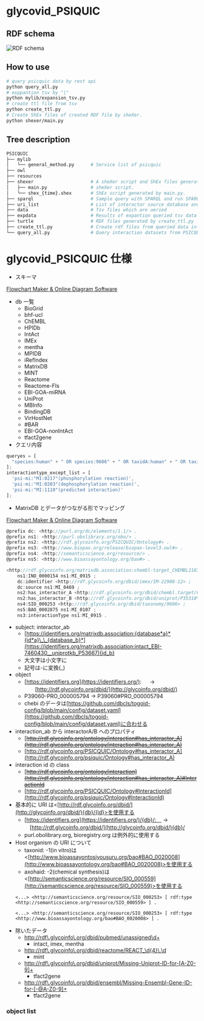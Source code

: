 # glycovid_PSIQUIC
## RDF schema
![RDF schema](/resources/img/schema.png)

## How to use

``` bash
# query psicquic data by rest api
python query_all.py
# exppantion tsv by "|"
python mylib/expansion_tsv.py
# create ttl file from tsv
python create_ttl.py
# Create ShEx files of created RDF file by sheXer.
python shexer/main.py
```

## Tree description
``` bash
PSICQUIC
├── mylib
│   └── general_method.py      # Service list of psicquic
├── owl
├── resources
├── shexer                     # A sheXer script and ShEx files generated by sheXer to validate RDF data.
│   ├── main.py                # sheXer script.
│   └── shex_{time}.shex       # ShEx script generated by main.py.
├── sparql                     # Sample query with SPARQL and run SPARQL with Python
├── uri_list                   # List of interactor source database and the uri header
├── data                       # Tsv files which are ueried
├── expdata                    # Results of expantion queried tsv data
├── turtle                     # RDF files generated by create_ttl.py
├── create_ttl.py              # Create rdf files from queried data in data/ directroy.
└── query_all.py               # Query interaction datasets from PSICQUIC by REST API.
```

# glycovid_PSICQUIC 仕様

- スキーマ

[Flowchart Maker & Online Diagram Software](https://app.diagrams.net/#G1l1cZKZryTm6ed0e-L-dOC0RhhKUMjtAt)

- db 一覧
  - BioGrid
  - bhf-ucl
  - ChEMBL
  - HPIDb
  - IntAct
  - IMEx
  - mentha
  - MPIDB
  - iRefIndex
  - MatrixDB
  - MINT
  - Reactome
  - Reactome-FIs
  - EBI-GOA-miRNA
  - UniProt
  - MBInfo
  - BindingDB
  - VirHostNet
  - #BAR
  - EBI-GOA-nonIntAct
  - tfact2gene
- クエリ内容

```jsx
queryes = [
  "species:human" + " OR species:9606" + " OR taxidA:human" + " OR taxidA:9606" + " OR taxidB:human" + " OR taxidA:9606"
];
interactiontype_except_list = [
  'psi-mi:"MI:0217"(phosphorylation reaction)',
  'psi-mi:"MI:0203"(dephosphorylation reaction)',
  'psi-mi:"MI:1110"(predicted interaction)'
];
```

- MatrixDB とデータがつながる形でマッピング

[Flowchart Maker & Online Diagram Software](https://app.diagrams.net/#G1Vdkum5NCG3MsLvJ7HJ6PDXt6iG7PCHaw)

```jsx
@prefix dc: <http://purl.org/dc/elements/1.1/> .
@prefix ns1: <http://purl.obolibrary.org/obo/> .
@prefix ns2: <http://rdf.glycoinfo.org/PSICQUIC/Ontology#> .
@prefix ns3: <http://www.biopax.org/release/biopax-level3.owl#> .
@prefix ns4: <http://semanticscience.org/resource/> .
@prefix ns5: <http://www.bioassayontology.org/bao#> .

<http://rdf.glycoinfo.org/matrixdb.association:chembl-target_CHEMBL2107838__uniprotkb_P35318%23PRO_0000000963> ns1:IAO_0000119 <http://rdf.glycoinfo.org/dbid/imex/IM-22908> ;
    ns1:INO_0000154 ns1:MI_0915 ;
    dc:identifier <http://rdf.glycoinfo.org/dbid/imex/IM-22908-12> ;
    dc:source ns1:MI_0469 ;
    ns2:has_interactor_A <http://rdf.glycoinfo.org/dbid/chembl.target/CHEMBL2107838> ;
    ns2:has_interactor_B <http://rdf.glycoinfo.org/dbid/uniprot/P35318%23PRO_0000000963> ;
    ns4:SIO_000253 <http://rdf.glycoinfo.org/dbid/taxonomy/9606> ;
    ns5:BAO_0002875 ns1:MI_0107 ;
    ns3:interactionType ns1:MI_0915 .
```

- subject: interactor_ab
  - [https://identifiers.org/matrixdb.association:{database*a}*{id*a}\_\_{database_b}*](https://identifiers.org/matrixdb.association:intact_EBI-7460430__uniprotkb_P53667){id_b}
  - 大文字は小文字に
  - 記号は-に変換(\_)
- object
  - [https://identifiers.org](https://identifiers.org/): 　 → 　　[http://rdf.glycoinfo.org/dbid/](http://glycoinfo.org/dbid/)
  - P39060-PRO_000005794 → P39060#PRO_000005794
  - chebi のデータは[https://github.com/dbcls/togoid-config/blob/main/config/dataset.yaml](https://github.com/dbcls/togoid-config/blob/main/config/dataset.yaml)に合わせる
- interaction_ab から interactorA/B へのプロパティ
  - [~~http://rdf.glycoinfo.org/ontology/interaction#has_interactor_A](http://rdf.glycoinfo.org/ontology/interaction#has_interactor_A)~~
  - [http://rdf.glycoinfo.org/PSICQUIC/Ontology#has_interactor_A](http://rdf.glycoinfo.org/psiquic/Ontology#has_interactor_A)
- interaction id の class
  - [~~http://rdf.glycoinfo.org/ontology/interaction](http://rdf.glycoinfo.org/ontology/interaction#has_interactor_A)#InteractionId~~
  - [http://rdf.glycoinfo.org/PSICQUIC/Ontology#InteractionId](http://rdf.glycoinfo.org/psiquic/Ontology#InteractionId)
- 基本的に URI は<[http://rdf.glycoinfo.org/dbid/](http://glycoinfo.org/dbid/){db}/{id}>を使用する
  - [https://identifiers.org](https://identifiers.org/)/{db}/:　 → 　[http://rdf.glycoinfo.org/dbid/](http://glycoinfo.org/dbid/){db}/
  - purl.obolibrary.org, bioregistry.org は例外的に使用する
- Host organism の URI について
  - taxonid: -1(in vitro)は<[http://www.bioassayontosiyousuru.org/bao#BAO_0020008](http://www.bioassayontology.org/bao#BAO_0020008)>を使用する
  - axohaid: -2(chemical synthesis)は<[http://semanticscience.org/resource/SIO_000559](http://semanticscience.org/resource/SIO_000559)>を使用する
  ```
  <...> <http://semanticscience.org/resource/SIO_000253> [ rdf:type <http://semanticscience.org/resource/SIO_000559> ] .
  ```
  ```
  <...> <http://semanticscience.org/resource/SIO_000253> [ rdf:type <http://www.bioassayontology.org/bao#BAO_0020008> ] .
  ```
- 除いたデータ
  - [http://rdf\\.glycoinfo\\.org/dbid/pubmed/unassigned\\d+](http://rdf%5C%5C.glycoinfo%5C%5C.org/dbid/pubmed/unassigned%5C%5Cd+)
    - intact, imex, mentha
  - [http://rdf\\.glycoinfo\\.org/dbid/reactome/REACT\_\\d{4}\\.\\d](http://rdf%5C%5C.glycoinfo%5C%5C.org/dbid/reactome/REACT_%5C%5Cd%7B4%7D%5C%5C.%5C%5Cd)
    - mint
  - [http://rdf\\.glycoinfo\\.org/dbid/uniprot/Missing-Uniprot-ID-for-[A-Z0-9]+](http://rdf%5C%5C.glycoinfo%5C%5C.org/dbid/uniprot/Missing-Uniprot-ID-for-%5BA-Z0-9%5D+)
    - tfact2gene
  - [http://rdf\\.glycoinfo\\.org/dbid/ensembl/Missing-Ensembl-Gene-ID-for-[-@A-Z0-9]+](http://rdf%5C%5C.glycoinfo%5C%5C.org/dbid/ensembl/Missing-Ensembl-Gene-ID-for-%5B-@A-Z0-9%5D+)
    - tfact2gene

### object list
